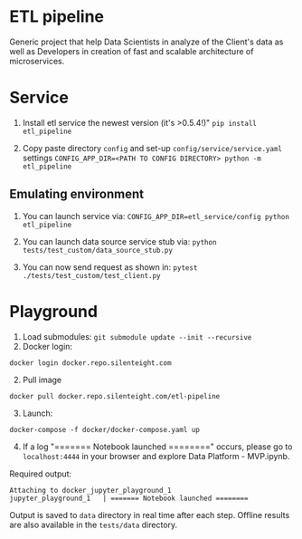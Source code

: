 # ETL pipeline

Generic project that help Data Scientists in analyze of the Client's data as well as Developers in creation of fast and scalable architecture of microservices. 

# Service

1. Install etl service the newest version (it's >0.5.4!)"
`pip install etl_pipeline`

2. Copy paste directory `config` and set-up `config/service/service.yaml` settings
`CONFIG_APP_DIR=<PATH TO CONFIG DIRECTORY> python -m etl_pipeline`

## Emulating environment

1. You can launch service via:
`CONFIG_APP_DIR=etl_service/config python etl_pipeline`

2. You can launch data source service stub via:
`python tests/test_custom/data_source_stub.py`

3. You can now send request as shown in:
`pytest ./tests/test_custom/test_client.py`



# Playground

1. Load submodules: `git submodule update --init --recursive`
2. Docker login:
```
docker login docker.repo.silenteight.com
```
2. Pull image
```
docker pull docker.repo.silenteight.com/etl-pipeline
```

3. Launch:
```
docker-compose -f docker/docker-compose.yaml up
```
4. If a log "======= Notebook launched ========" occurs, please go to `localhost:4444` in your browser and explore Data Platform - MVP.ipynb. 

Required output:
```
Attaching to docker_jupyter_playground_1
jupyter_playground_1   | ======= Notebook launched ========
```

Output is saved to `data` directory in real time after each step. Offline results are also available in the `tests/data` directory. 